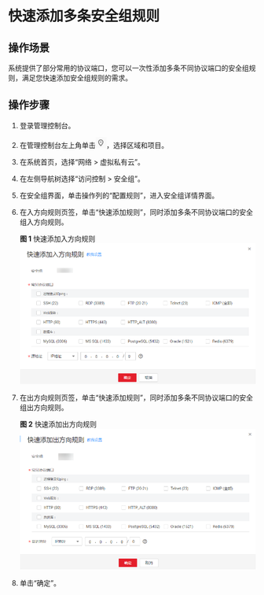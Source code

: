 # 快速添加多条安全组规则<a name="SecurityGroup_0004"></a>

## 操作场景<a name="section75471104513"></a>

系统提供了部分常用的协议端口，您可以一次性添加多条不同协议端口的安全组规则，满足您快速添加安全组规则的需求。

## 操作步骤<a name="section5619104211210"></a>

1.  登录管理控制台。


1.  在管理控制台左上角单击![](figures/icon-region.png)，选择区域和项目。
2.  在系统首页，选择“网络 \> 虚拟私有云”。
3.  在左侧导航树选择“访问控制 \> 安全组”。
4.  在安全组界面，单击操作列的“配置规则”，进入安全组详情界面。
5.  在入方向规则页签，单击“快速添加规则”，同时添加多条不同协议端口的安全组入方向规则。

    **图 1**  快速添加入方向规则<a name="fig79448373911"></a>  
    ![](figures/快速添加入方向规则.png "快速添加入方向规则")

6.  在出方向规则页签，单击“快速添加规则”，同时添加多条不同协议端口的安全组出方向规则。

    **图 2**  快速添加出方向规则<a name="fig10275155681413"></a>  
    ![](figures/快速添加出方向规则.png "快速添加出方向规则")

7.  单击“确定”。

